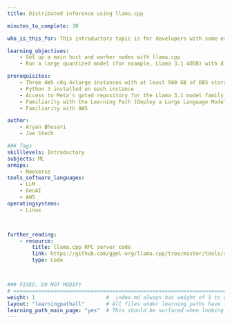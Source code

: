 ```yaml
---
title: Distributed inference using llama.cpp

minutes_to_complete: 30

who_is_this_for: This introductory topic is for developers with some experience using llama.cpp who want to learn distributed inference.

learning_objectives: 
    - Set up a main host and worker nodes with llama.cpp
    - Run a large quantized model (for example, Llama 3.1 405B) with distributed CPU inference on Arm machines

prerequisites:
    - Three AWS c8g.4xlarge instances with at least 500 GB of EBS storage
    - Python 3 installed on each instance
    - Access to Meta's gated repository for the Llama 3.1 model family and a Hugging Face token to download models
    - Familiarity with the Learning Path [Deploy a Large Language Model (LLM) chatbot with llama.cpp using KleidiAI on Arm servers](/learning-paths/servers-and-cloud-computing/llama-cpu)
    - Familiarity with AWS

author: 
    - Aryan Bhusari
    - Joe Stech

### Tags
skilllevels: Introductory
subjects: ML
armips:
    - Neoverse
tools_software_languages:
    - LLM
    - GenAI
    - AWS
operatingsystems:
    - Linux



further_reading:
    - resource:
        title: llama.cpp RPC server code
        link: https://github.com/ggml-org/llama.cpp/tree/master/tools/rpc
        type: Code



### FIXED, DO NOT MODIFY
# ================================================================================
weight: 1                       # _index.md always has weight of 1 to order correctly
layout: "learningpathall"       # All files under learning paths have this same wrapper
learning_path_main_page: "yes"  # This should be surfaced when looking for related content. Only set for _index.md of learning path content.
---
```

